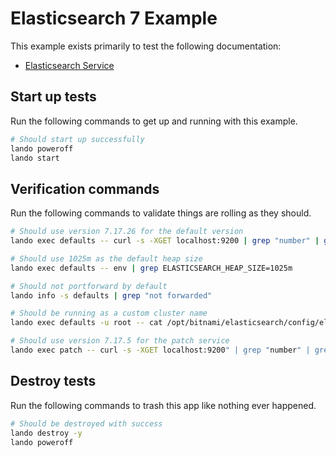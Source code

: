 # Elasticsearch 7 Example

This example exists primarily to test the following documentation:

* [Elasticsearch Service](https://docs.lando.dev/plugins/elasticsearch)

## Start up tests

Run the following commands to get up and running
with this example.

```bash
# Should start up successfully
lando poweroff
lando start
```

## Verification commands

Run the following commands to validate things are rolling as they should.

```bash
# Should use version 7.17.26 for the default version
lando exec defaults -- curl -s -XGET localhost:9200 | grep "number" | grep "7.17.26"

# Should use 1025m as the default heap size
lando exec defaults -- env | grep ELASTICSEARCH_HEAP_SIZE=1025m

# Should not portforward by default
lando info -s defaults | grep "not forwarded"

# Should be running as a custom cluster name
lando exec defaults -u root -- cat /opt/bitnami/elasticsearch/config/elasticsearch.yml | grep 'name: bespin'

# Should use version 7.17.5 for the patch service
lando exec patch -- curl -s -XGET localhost:9200" | grep "number" | grep 7.17.5
```

## Destroy tests

Run the following commands to trash this app like nothing ever happened.

```bash
# Should be destroyed with success
lando destroy -y
lando poweroff
```


